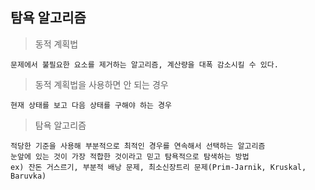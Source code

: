 ## 탐욕 알고리즘
>동적 계획법
```
문제에서 불필요한 요소를 제거하는 알고리즘, 계산량을 대폭 감소시킬 수 있다.
```
>동적 계획법을 사용하면 안 되는 경우
```
현재 상태를 보고 다음 상태를 구해야 하는 경우
```
>탐욕 알고리즘
```
적당한 기준을 사용해 부분적으로 최적인 경우를 연속해서 선택하는 알고리즘
눈앞에 있는 것이 가장 적합한 것이라고 믿고 탐욕적으로 탐색하는 방법
ex) 잔돈 거스르기, 부분적 배낭 문제, 최소신장트리 문제(Prim-Jarnik, Kruskal, Baruvka)
```
